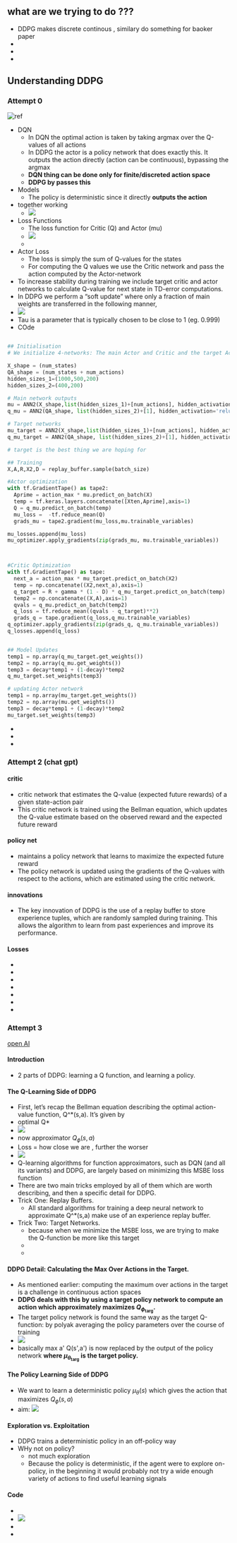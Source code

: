 # 


## what are we trying to do ???

* DDPG makes discrete continous , similary do something for baoker paper
* 
* 
* 


##  Understanding DDPG 

### Attempt 0 

![ref](https://towardsdatascience.com/deep-deterministic-policy-gradient-ddpg-theory-and-implementation-747a3010e82f)
* DQN
    * In DQN the optimal action is taken by taking argmax over the Q-values of all actions
    * In DDPG the actor is a policy network that does exactly this. It outputs the action directly (action can be continuous), bypassing the argmax
    * **DQN thing can be done only for finite/discreted action space**
    * **DDPG by passes this**
* Models
    * The policy is deterministic since it directly **outputs the action**
* together working
    * ![](https://miro.medium.com/v2/resize:fit:640/format:webp/1*sYVh6sZWNXED2x21UjUAeA.png)
* Loss Functions
    * The loss function for Critic (Q) and Actor (mu)
    * ![](https://miro.medium.com/v2/resize:fit:640/format:webp/1*hbUTglEaVdHliFDKv3OOhQ.png)
    * 
* Actor Loss
    * The loss is simply the sum of Q-values for the states
    * For computing the Q values we use the Critic network and pass the action computed by the Actor-network
* To increase stability during training we include target critic and actor networks to calculate Q-value for next state in TD-error computations.
*  In DDPG we perform a “soft update” where only a fraction of main weights are transferred in the following manner,
* ![](https://miro.medium.com/v2/resize:fit:640/format:webp/1*rFLzMuvSYUmNWGLIxuHvrg.png)
* Tau is a parameter that is typically chosen to be close to 1 (eg. 0.999)
* COde 
```python

## Initialisation
# We initialize 4-networks: The main Actor and Critic and the target Actor and Critic

X_shape = (num_states)
QA_shape = (num_states + num_actions)
hidden_sizes_1=(1000,500,200)
hidden_sizes_2=(400,200)

# Main network outputs
mu = ANN2(X_shape,list(hidden_sizes_1)+[num_actions], hidden_activation='relu', output_activation='tanh')
q_mu = ANN2(QA_shape, list(hidden_sizes_2)+[1], hidden_activation='relu')

# Target networks
mu_target = ANN2(X_shape,list(hidden_sizes_1)+[num_actions], hidden_activation='relu', output_activation='tanh')
q_mu_target = ANN2(QA_shape, list(hidden_sizes_2)+[1], hidden_activation='relu')

# target is the best thing we are hoping for
```

```python
## Training
X,A,R,X2,D = replay_buffer.sample(batch_size)

#Actor optimization   
with tf.GradientTape() as tape2:
  Aprime = action_max * mu.predict_on_batch(X)
  temp = tf.keras.layers.concatenate([Xten,Aprime],axis=1)
  Q = q_mu.predict_on_batch(temp)
  mu_loss =  -tf.reduce_mean(Q)
  grads_mu = tape2.gradient(mu_loss,mu.trainable_variables)

mu_losses.append(mu_loss)
mu_optimizer.apply_gradients(zip(grads_mu, mu.trainable_variables))



#Critic Optimization
with tf.GradientTape() as tape:
  next_a = action_max * mu_target.predict_on_batch(X2)
  temp = np.concatenate((X2,next_a),axis=1)
  q_target = R + gamma * (1 - D) * q_mu_target.predict_on_batch(temp)
  temp2 = np.concatenate((X,A),axis=1)
  qvals = q_mu.predict_on_batch(temp2) 
  q_loss = tf.reduce_mean((qvals - q_target)**2)
  grads_q = tape.gradient(q_loss,q_mu.trainable_variables)
q_optimizer.apply_gradients(zip(grads_q, q_mu.trainable_variables))
q_losses.append(q_loss)

```

```python

## Model Updates
temp1 = np.array(q_mu_target.get_weights())
temp2 = np.array(q_mu.get_weights())
temp3 = decay*temp1 + (1-decay)*temp2
q_mu_target.set_weights(temp3)

# updating Actor network
temp1 = np.array(mu_target.get_weights())
temp2 = np.array(mu.get_weights())
temp3 = decay*temp1 + (1-decay)*temp2
mu_target.set_weights(temp3)
```

* 
* 
* 



### Attempt 2 (chat gpt) 

#### critic
* critic network that estimates the Q-value (expected future rewards) of a given state-action pair
* This critic network is trained using the Bellman equation, which updates the Q-value estimate based on the observed reward and the expected future reward

#### policy net
* maintains a policy network that learns to maximize the expected future reward
* The policy network is updated using the gradients of the Q-values with respect to the actions, which are estimated using the critic network.

#### innovations

* The key innovation of DDPG is the use of a replay buffer to store experience tuples, which are randomly sampled during training. This allows the algorithm to learn from past experiences and improve its performance. 

#### Losses
* 
* 
* 
* 
* 
* 
* 


### Attempt 3 

[open AI](https://spinningup.openai.com/en/latest/algorithms/ddpg.html)


#### Introduction
* 2 parts of DDPG: learning a Q function, and learning a policy.


#### The Q-Learning Side of DDPG
* First, let’s recap the Bellman equation describing the optimal action-value function, Q^*(s,a). It’s given by
* optimal Q*
* ![](https://spinningup.openai.com/en/latest/_images/math/3a8b6ce0d6c0b68744b5724403f5d70ed5cda5db.svg)
* now approximator $Q_{\phi}(s,a)$
* Loss = how close we are , further the worser
* ![](https://spinningup.openai.com/en/latest/_images/math/31dda6ac0678255c4e192dd6fae4f7ed3c7cd91b.svg)
* Q-learning algorithms for function approximators, such as DQN (and all its variants) and DDPG, are largely based on minimizing this MSBE loss function
* There are two main tricks employed by all of them which are worth describing, and then a specific detail for DDPG.
* Trick One: Replay Buffers.
    * All standard algorithms for training a deep neural network to approximate Q^*(s,a) make use of an experience replay buffer. 
* Trick Two: Target Networks.
    * because when we minimize the MSBE loss, we are trying to make the Q-function be more like this target
    * 
    * 

#### DDPG Detail: Calculating the Max Over Actions in the Target.
* As mentioned earlier: computing the maximum over actions in the target is a challenge in continuous action spaces
* **DDPG deals with this by using a target policy network to compute an action which approximately maximizes $Q_{\phi_{\text{targ}}}.$**
* The target policy network is found the same way as the target Q-function: by polyak averaging the policy parameters over the course of training
* ![](https://spinningup.openai.com/en/latest/_images/math/4421120861d55302d76c7e2fd7cc5b2da7aea320.svg)
* basically max a' Q(s',a') is now replaced by the output of the policy network **where $\mu_{\theta_{\text{targ}}}$ is the target policy.**

#### The Policy Learning Side of DDPG
*  We want to learn a deterministic policy $\mu_{\theta}(s)$ which gives the action that maximizes $Q_{\phi}(s,a)$
* aim: ![](https://spinningup.openai.com/en/latest/_images/math/cc4e3565d839e63e871a1cf7e3ce5e95bb616b29.svg)

#### Exploration vs. Exploitation
* DDPG trains a deterministic policy in an off-policy way
* WHy not on policy?
    * not much exploration
    * Because the policy is deterministic, if the agent were to explore on-policy, in the beginning it would probably not try a wide enough variety of actions to find useful learning signals

#### Code
* 
* ![](https://spinningup.openai.com/en/latest/_images/math/5811066e89799e65be299ec407846103fcf1f746.svg)
* 
* 



